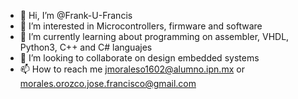 - 👋 Hi, I’m @Frank-U-Francis
- 👀 I’m interested in Microcontrollers, firmware and software
- 🌱 I’m currently learning about programming on assembler, VHDL, Python3, C++ and C# languajes
- 💞️ I’m looking to collaborate on design embedded systems
- 📫 How to reach me jmoraleso1602@alumno.ipn.mx or morales.orozco.jose.francisco@gmail.com

<!---
Frank-U-Francis/Frank-U-Francis is a ✨ special ✨ repository because its `README.md` (this file) appears on your GitHub profile.
You can click the Preview link to take a look at your changes.
--->
